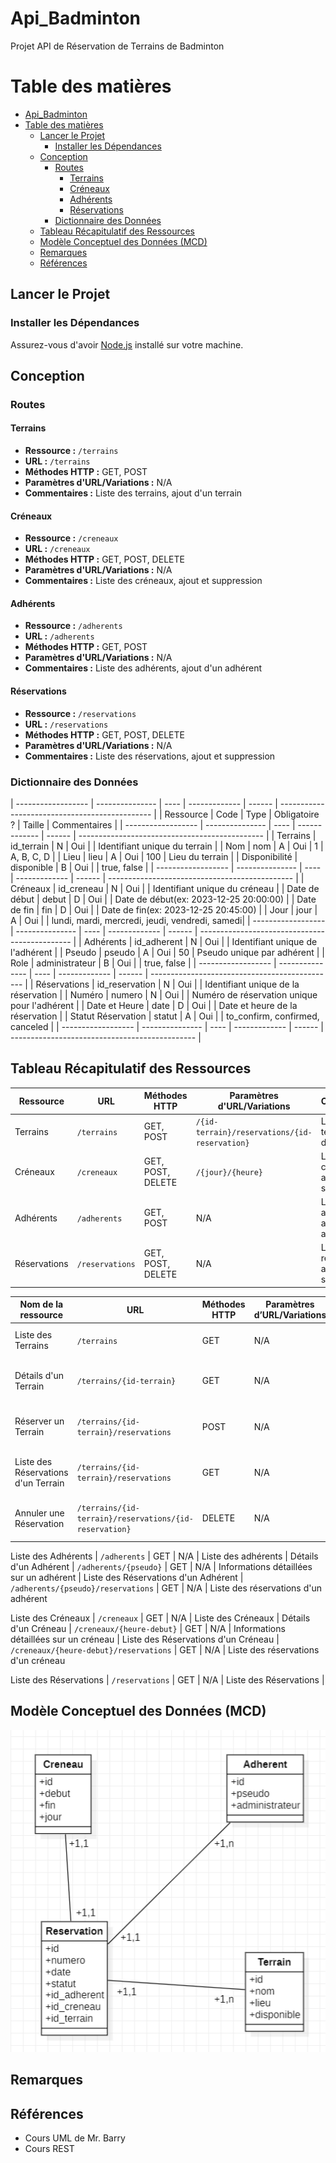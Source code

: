 # Api_Badminton
Projet API de Réservation de Terrains de Badminton

# Table des matières

- [Api\_Badminton](#api_badminton)
- [Table des matières](#table-des-matières)
  - [Lancer le Projet](#lancer-le-projet)
    - [Installer les Dépendances](#installer-les-dépendances)
  - [Conception](#conception)
    - [Routes](#routes)
      - [Terrains](#terrains)
      - [Créneaux](#créneaux)
      - [Adhérents](#adhérents)
      - [Réservations](#réservations)
    - [Dictionnaire des Données](#dictionnaire-des-données)
  - [Tableau Récapitulatif des Ressources](#tableau-récapitulatif-des-ressources)
  - [Modèle Conceptuel des Données (MCD)](#modèle-conceptuel-des-données-mcd)
  - [Remarques](#remarques)
  - [Références](#références)
## Lancer le Projet

### Installer les Dépendances

Assurez-vous d'avoir [Node.js](https://nodejs.org/) installé sur votre machine.

## Conception

### Routes

#### Terrains

- **Ressource :** `/terrains`
- **URL :** `/terrains`
- **Méthodes HTTP :** GET, POST
- **Paramètres d'URL/Variations :** N/A
- **Commentaires :** Liste des terrains, ajout d'un terrain

#### Créneaux

- **Ressource :** `/creneaux`
- **URL :** `/creneaux`
- **Méthodes HTTP :** GET, POST, DELETE
- **Paramètres d'URL/Variations :** N/A
- **Commentaires :** Liste des créneaux, ajout et suppression

#### Adhérents

- **Ressource :** `/adherents`
- **URL :** `/adherents`
- **Méthodes HTTP :** GET, POST
- **Paramètres d'URL/Variations :** N/A
- **Commentaires :** Liste des adhérents, ajout d'un adhérent

#### Réservations

- **Ressource :** `/reservations`
- **URL :** `/reservations`
- **Méthodes HTTP :** GET, POST, DELETE
- **Paramètres d'URL/Variations :** N/A
- **Commentaires :** Liste des réservations, ajout et suppression

### Dictionnaire des Données

| ------------------ | --------------- | ---- | ------------- | ------ | ---------------------------------------------- |
| Ressource          | Code            | Type | Obligatoire ? | Taille | Commentaires                                   |
| ------------------ | --------------- | ---- | ------------- | ------ | ---------------------------------------------- |
| Terrains           | id_terrain      | N    | Oui           |        | Identifiant unique du terrain                  |
| Nom                | nom             | A    | Oui           | 1      | A, B, C, D                                     |
| Lieu               | lieu            | A    | Oui           | 100    | Lieu du terrain                                |
| Disponibilité      | disponible      | B    | Oui           |        | true, false                                    |
| ------------------ | --------------- | ---- | ------------- | ------ | ---------------------------------------------- |
| Créneaux           | id_creneau      | N    | Oui           |        | Identifiant unique du créneau                  |
| Date de début      | debut           | D    | Oui           |        | Date de début(ex: 2023-12-25 20:00:00)         |
| Date de fin        | fin             | D    | Oui           |        | Date de fin(ex: 2023-12-25 20:45:00)           |
| Jour               | jour            | A    | Oui           |        | lundi, mardi, mercredi, jeudi, vendredi, samedi|
| ------------------ | --------------- | ---- | ------------- | ------ | ---------------------------------------------- |
| Adhérents          | id_adherent     | N    | Oui           |        | Identifiant unique de l'adhérent               |
| Pseudo             | pseudo          | A    | Oui           | 50     | Pseudo unique par adhérent                     |
| Role               | administrateur  | B    | Oui           |        | true, false                                    |
| ------------------ | --------------- | ---- | ------------- | ------ | ---------------------------------------------- |
| Réservations       | id_reservation  | N    | Oui           |        | Identifiant unique de la réservation           |
| Numéro             | numero          | N    | Oui           |        | Numéro de réservation unique pour l'adhérent   |
| Date et Heure      | date            | D    | Oui           |        | Date et heure de la réservation                |
| Statut Réservation | statut          | A    | Oui           |        | to_confirm, confirmed, canceled                |
| ------------------ | --------------- | ---- | ------------- | ------ | ---------------------------------------------- |


## Tableau Récapitulatif des Ressources

| Ressource         | URL              | Méthodes HTTP       | Paramètres d'URL/Variations                   | Commentaires                        |
|-------------------|------------------|---------------------|-----------------------------------------------|------------------------------------|
| Terrains          | `/terrains`      | GET, POST           | `/{id-terrain}/reservations/{id-reservation}` | Liste des terrains, ajout d'un terrain |
| Créneaux          | `/creneaux`      | GET, POST, DELETE   | `/{jour}/{heure} `                            | Liste des créneaux, ajout et suppression |
| Adhérents         | `/adherents`     | GET, POST           | N/A                                           | Liste des adhérents, ajout d'un adhérent |
| Réservations      | `/reservations`  | GET, POST, DELETE   | N/A                                           | Liste des réservations, ajout et suppression |

Nom de la ressource | URL | Méthodes HTTP | Paramètres d’URL/Variations | Commentaires |
------------------- | --- | ------------- | --------------------------- | ------------ |
Liste des Terrains | `/terrains` | GET | N/A | Liste des terrains disponibles |
Détails d'un Terrain | `/terrains/{id-terrain}` | GET | N/A | Informations détaillées sur un terrain spécifique |
Réserver un Terrain | `/terrains/{id-terrain}/reservations` | POST | N/A | Effectuer une réservation pour un terrain spécifique
Liste des Réservations d'un Terrain | `/terrains/{id-terrain}/reservations` | GET | N/A | Liste des réservations pour un terrain spécifique
Annuler une Réservation | `/terrains/{id-terrain}/reservations/{id-reservation}` | DELETE | N/A | Annuler une réservation pour un terrain spécifique

Liste des Adhérents | `/adherents` | GET | N/A | Liste des adhérents |
Détails d'un Adhérent | `/adherents/{pseudo}` | GET | N/A | Informations détaillées sur un adhérent |
Liste des Réservations d'un Adhérent | `/adherents/{pseudo}/reservations` | GET | N/A | Liste des réservations d'un adhérent

Liste des Créneaux | `/creneaux` | GET | N/A | Liste des Créneaux |
Détails d'un Créneau | `/creneaux/{heure-debut}` | GET | N/A | Informations détaillées sur un créneau |
Liste des Réservations d'un Créneau | `/creneaux/{heure-debut}/reservations` | GET | N/A | Liste des réservations d'un créneau

Liste des Réservations | `/reservations` | GET | N/A | Liste des Réservations |


## Modèle Conceptuel des Données (MCD)

![Modèle Conceptuel des Données (MCD)](MCD_BADMINTON.png)

## Remarques


## Références

- Cours UML de Mr. Barry
- Cours REST 